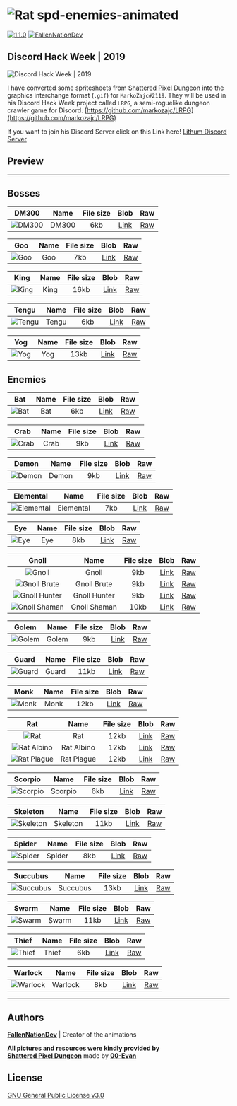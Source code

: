 ![Rat][rat]
**spd-enemies-animated**
======

[![1.1.0](https://img.shields.io/badge/version-1.1.0-green.svg)](#spd-enemies-animated)
[![FallenNationDev](https://img.shields.io/badge/author-FallenNationDev-blue.svg)](https://github.com/FallenNationDev)

**Discord Hack Week | 2019**
------

![Discord Hack Week | 2019][discord_hack_week]

I have converted some spritesheets from [Shattered Pixel Dungeon](https://github.com/00-Evan/shattered-pixel-dungeon/) into the graphics interchange format (`.gif`) for `MarkoZajc#2119`. They will be used in his Discord Hack Week project called `LRPG`, a semi-roguelike dungeon crawler game for Discord. [https://github.com/markozajc/LRPG](https://github.com/markozajc/LRPG)

If you want to join his Discord Server click on this Link here! [Lithum Discord Server][discord_lithium_server]

**Preview**
------

______

Bosses
------

| DM300           | Name  | File size | Blob               | Raw          |
|:---------------:|:-----:|:----:|:------------------:|:------------:|
| ![DM300][dm300] | DM300 | 6kb  | [Link][dm300_blob] | [Raw][dm300] |

| Goo         | Name | File size | Blob             | Raw        |
|:-----------:|:----:|:---------:|:----------------:|:----------:|
| ![Goo][goo] | Goo  | 7kb       | [Link][goo_blob] | [Raw][goo] |

| King          | Name | File size | Blob              | Raw         |
|:-------------:|:----:|:---------:|:-----------------:|:-----------:|
| ![King][king] | King | 16kb | [Link][king_blob] | [Raw][king] |

| Tengu           | Name  | File size | Blob               | Raw          |
|:---------------:|:-----:|:---------:|:------------------:|:------------:|
| ![Tengu][tengu] | Tengu | 6kb  | [Link][tengu_blob] | [Raw][tengu] |

| Yog         | Name | File size | Blob             | Raw        |
|:-----------:|:----:|:---------:|:----------------:|:----------:|
| ![Yog][yog] | Yog  | 13kb | [Link][yog_blob] | [Raw][yog] |

Enemies
------

| Bat         | Name | File size | Blob             | Raw        |
|:-----------:|:----:|:---------:|:----------------:|:----------:|
| ![Bat][bat] | Bat  | 6kb  | [Link][bat_blob] | [Raw][bat] |

| Crab          | Name | File size | Blob              | Raw         |
|:-------------:|:----:|:---------:|:-----------------:|:-----------:|
| ![Crab][crab] | Crab | 9kb  | [Link][crab_blob] | [Raw][crab] |

| Demon           | Name  | File size | Blob               | Raw          |
|:---------------:|:-----:|:---------:|:------------------:|:------------:|
| ![Demon][demon] | Demon | 9kb       | [Link][demon_blob] | [Raw][demon] |

| Elemental               | Name      | File size | Blob                   | Raw              |
|:-----------------------:|:---------:|:---------:|:----------------------:|:----------------:|
| ![Elemental][elemental] | Elemental | 7kb       | [Link][elemental_blob] | [Raw][elemental] |

| Eye         | Name | File size | Blob             | Raw        |
|:-----------:|:----:|:---------:|:----------------:|:----------:|
| ![Eye][eye] | Eye  | 8kb       | [Link][eye_blob] | [Raw][eye] |

| Gnoll                         | Name         | File size | Blob                      | Raw                 |
|:-----------------------------:|:------------:|:---------:|:-------------------------:|:-------------------:|
| ![Gnoll][gnoll]               | Gnoll        | 9kb       | [Link][gnoll_blob]        | [Raw][gnoll]        |
| ![Gnoll Brute][gnoll_brute]   | Gnoll Brute  | 9kb       | [Link][gnoll_brute_blob]  | [Raw][gnoll_brute]  |
| ![Gnoll Hunter][gnoll_hunter] | Gnoll Hunter | 9kb       | [Link][gnoll_hunter_blob] | [Raw][gnoll_hunter] |
| ![Gnoll Shaman][gnoll_shaman] | Gnoll Shaman | 10kb      | [Link][gnoll_shaman_blob] | [Raw][gnoll_shaman] |

| Golem           | Name  | File size | Blob               | Raw          |
|:---------------:|:-----:|:---------:|:------------------:|:------------:|
| ![Golem][golem] | Golem | 9kb       | [Link][golem_blob] | [Raw][golem] |

| Guard           | Name  | File size | Blob               | Raw          |
|:---------------:|:-----:|:---------:|:------------------:|:------------:|
| ![Guard][guard] | Guard | 11kb      | [Link][guard_blob] | [Raw][guard] |

| Monk          | Name | File size | Blob              | Raw         |
|:-------------:|:----:|:---------:|:-----------------:|:-----------:|
| ![Monk][monk] | Monk | 12kb      | [Link][monk_blob] | [Raw][monk] |

| Rat                       | Name       | File size | Blob                    | Raw               |
|:-------------------------:|:----------:|:---------:|:-----------------------:|:-----------------:|
| ![Rat][rat]               | Rat        | 12kb      | [Link][rat_blob]        | [Raw][rat]        |
| ![Rat Albino][rat_albino] | Rat Albino | 12kb      | [Link][rat_albino_blob] | [Raw][rat_albino] |
| ![Rat Plague][rat_plague] | Rat Plague | 12kb      | [Link][rat_plague_blob] | [Raw][rat_plague] |

| Scorpio             | Name    | File size | Blob                 | Raw            |
|:-------------------:|:-------:|:---------:|:--------------------:|:--------------:|
| ![Scorpio][scorpio] | Scorpio | 6kb       | [Link][scorpio_blob] | [Raw][scorpio] |

| Skeleton              | Name     | File size | Blob                  | Raw             |
|:---------------------:|:--------:|:---------:|:---------------------:|:---------------:|
| ![Skeleton][skeleton] | Skeleton | 11kb      | [Link][skeleton_blob] | [Raw][skeleton] |

| Spider            | Name   | File size | Blob                | Raw           |
|:-----------------:|:------:|:---------:|:-------------------:|:-------------:|
| ![Spider][spider] | Spider | 8kb       | [Link][spider_blob] | [Raw][spider] |

| Succubus              | Name     | File size | Blob                  | Raw             |
|:---------------------:|:--------:|:---------:|:---------------------:|:---------------:|
| ![Succubus][succubus] | Succubus | 13kb      | [Link][succubus_blob] | [Raw][succubus] |

| Swarm           | Name  | File size | Blob               | Raw          |
|:---------------:|:-----:|:---------:|:------------------:|:------------:|
| ![Swarm][swarm] | Swarm | 11kb      | [Link][swarm_blob] | [Raw][swarm] |

| Thief           | Name  | File size | Blob               | Raw          |
|:---------------:|:-----:|:---------:|:------------------:|:------------:|
| ![Thief][thief] | Thief | 6kb       | [Link][thief_blob] | [Raw][thief] |

| Warlock             | Name    | File size | Blob                 | Raw            |
|:-------------------:|:-------:|:---------:|:--------------------:|:--------------:|
| ![Warlock][warlock] | Warlock | 8kb       | [Link][warlock_blob] | [Raw][warlock] |

______

Authors
------

**[FallenNationDev](https://github.com/FallenNationDev)** \| Creator of the animations

**All pictures and resources were kindly provided by** \
**[Shattered Pixel Dungeon](https://github.com/00-Evan/shattered-pixel-dungeon/)** made by **[00-Evan](https://github.com/00-Evan)**

License
------

[GNU General Public License v3.0](https://github.com/FallenNationDev/spd-enemies-animated/blob/master/LICENSE)

[bat]: https://raw.githubusercontent.com/FallenNationDev/spd-enemies-animated/master/bat.gif
[crab]: https://raw.githubusercontent.com/FallenNationDev/spd-enemies-animated/master/crab.gif
[demon]: https://raw.githubusercontent.com/FallenNationDev/spd-enemies-animated/master/demon.gif
[dm300]: https://raw.githubusercontent.com/FallenNationDev/spd-enemies-animated/master/dm300.gif
[elemental]: https://raw.githubusercontent.com/FallenNationDev/spd-enemies-animated/master/elemental.gif
[eye]: https://raw.githubusercontent.com/FallenNationDev/spd-enemies-animated/master/eye.gif
[gnoll]: https://raw.githubusercontent.com/FallenNationDev/spd-enemies-animated/master/gnoll.gif
[gnoll_brute]: https://raw.githubusercontent.com/FallenNationDev/spd-enemies-animated/master/gnoll_brute.gif
[gnoll_hunter]: https://raw.githubusercontent.com/FallenNationDev/spd-enemies-animated/master/gnoll_hunter.gif
[gnoll_shaman]: https://raw.githubusercontent.com/FallenNationDev/spd-enemies-animated/master/gnoll_shaman.gif
[golem]: https://raw.githubusercontent.com/FallenNationDev/spd-enemies-animated/master/golem.gif
[goo]: https://raw.githubusercontent.com/FallenNationDev/spd-enemies-animated/master/goo.gif
[guard]: https://raw.githubusercontent.com/FallenNationDev/spd-enemies-animated/master/guard.gif
[king]: https://raw.githubusercontent.com/FallenNationDev/spd-enemies-animated/master/king.gif
[monk]: https://raw.githubusercontent.com/FallenNationDev/spd-enemies-animated/master/monk.gif
[rat]: https://raw.githubusercontent.com/FallenNationDev/spd-enemies-animated/master/rat.gif
[rat_albino]: https://raw.githubusercontent.com/FallenNationDev/spd-enemies-animated/master/rat_albino.gif
[rat_plague]: https://raw.githubusercontent.com/FallenNationDev/spd-enemies-animated/master/rat_plague.gif
[scorpio]: https://raw.githubusercontent.com/FallenNationDev/spd-enemies-animated/master/scorpio.gif
[skeleton]: https://raw.githubusercontent.com/FallenNationDev/spd-enemies-animated/master/skeleton.gif
[spider]: https://raw.githubusercontent.com/FallenNationDev/spd-enemies-animated/master/spider.gif
[succubus]: https://raw.githubusercontent.com/FallenNationDev/spd-enemies-animated/master/succubus.gif
[swarm]: https://raw.githubusercontent.com/FallenNationDev/spd-enemies-animated/master/swarm.gif
[tengu]: https://raw.githubusercontent.com/FallenNationDev/spd-enemies-animated/master/tengu.gif
[thief]: https://raw.githubusercontent.com/FallenNationDev/spd-enemies-animated/master/thief.gif
[warlock]: https://raw.githubusercontent.com/FallenNationDev/spd-enemies-animated/master/warlock.gif
[yog]: https://raw.githubusercontent.com/FallenNationDev/spd-enemies-animated/master/yog.gif

[bat_blob]: https://github.com/FallenNationDev/spd-enemies-animated/blob/master/bat.gif
[crab_blob]: https://github.com/FallenNationDev/spd-enemies-animated/blob/master/crab.gif
[demon_blob]: https://github.com/FallenNationDev/spd-enemies-animated/blob/master/demon.gif
[dm300_blob]: https://github.com/FallenNationDev/spd-enemies-animated/blob/master/dm300.gif
[elemental_blob]: https://github.com/FallenNationDev/spd-enemies-animated/blob/master/elemental.gif
[eye_blob]: https://github.com/FallenNationDev/spd-enemies-animated/blob/master/eye.gif
[gnoll_blob]: https://github.com/FallenNationDev/spd-enemies-animated/blob/master/gnoll.gif
[gnoll_brute_blob]: https://github.com/FallenNationDev/spd-enemies-animated/blob/master/gnoll_brute.gif
[gnoll_hunter_blob]: https://github.com/FallenNationDev/spd-enemies-animated/blob/master/gnoll_hunter.gih
[gnoll_shaman_blob]: https://github.com/FallenNationDev/spd-enemies-animated/blob/master/gnoll_shaman.gif
[golem_blob]: https://github.com/FallenNationDev/spd-enemies-animated/blob/master/golen.gif
[goo_blob]: https://github.com/FallenNationDev/spd-enemies-animated/blob/master/goo.gif
[guard_blob]: https://github.com/FallenNationDev/spd-enemies-animated/blob/master/guard.gif
[king_blob]: https://github.com/FallenNationDev/spd-enemies-animated/blob/master/king.gif
[monk_blob]: https://github.com/FallenNationDev/spd-enemies-animated/blob/master/monk.gif
[rat_blob]: https://github.com/FallenNationDev/spd-enemies-animated/blob/master/rat.gif
[rat_albino_blob]: https://github.com/FallenNationDev/spd-enemies-animated/blob/master/rat_ablino.gif
[rat_plague_blob]: https://github.com/FallenNationDev/spd-enemies-animated/blob/master/rat_plague.gif
[scorpio_blob]: https://github.com/FallenNationDev/spd-enemies-animated/blob/master/scorpio.gif
[skeleton_blob]: https://github.com/FallenNationDev/spd-enemies-animated/blob/master/skeleton.gif
[spider_blob]: https://github.com/FallenNationDev/spd-enemies-animated/blob/master/spider.gif
[succubus_blob]: https://github.com/FallenNationDev/spd-enemies-animated/blob/master/succubus.gif
[swarm_blob]: https://github.com/FallenNationDev/spd-enemies-animated/blob/master/swarm.gif
[tengu_blob]: https://github.com/FallenNationDev/spd-enemies-animated/blob/master/tengu.gif
[thief_blob]: https://github.com/FallenNationDev/spd-enemies-animated/blob/master/thief.gif
[warlock_blob]: https://github.com/FallenNationDev/spd-enemies-animated/blob/master/warlock.gif
[yog_blob]: https://github.com/FallenNationDev/spd-enemies-animated/blob/master/yog.gif

[discord_hack_week]: https://cdn-images-1.medium.com/max/2600/1*lh6NS8hx0pu5mlZeSqnu5w.jpeg
[discord_lithium_server]: discord.gg/asDUrbR
